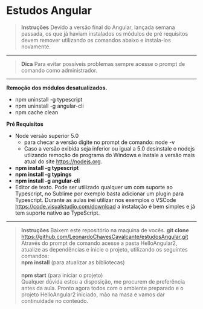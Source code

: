 # **Estudos Angular**


> **Instruções**
>   Devido a versão final do Angular, lançada semana passada, os que já haviam instalados os módulos de pré requisitos devem remover utilizando os comandos abaixo e instala-los novamente.


----------

> **Dica**
> Para evitar possíveis problemas sempre acesse o prompt de comando como administrador.

----------

 **Remoção dos módulos desatualizados.**

 - npm uninstall -g typescript
 - npm uninstall -g angular-cli
 - npm cache clean
 
  

**Pré Requisitos**

 - Node versão superior 5.0   
	 - para checar a versão digite no prompt de comando: node -v 
	 - Caso a versão exibida seja inferior ou igual a 5.0  desinstale o nodejs utlizando remoção de programa do Windows e instale a versão mais atual do site https://nodejs.org.
 - **npm install -g typescript**
 - **npm install -g typings**
 - **npm install -g angular-cli**
 - Editor de texto. Pode ser utilizado qualquer um com suporte ao Typescript, no Sublime por exemplo basta adicionar um plugin para Typescript.  Durante as aulas irei utilizar nos exemplos o VSCode https://code.visualstudio.com/download a instalação é bem simples e já tem suporte nativo ao TypeScript.


----------

>**Instruções**
>Baixem este repositório na maquina de vocês. 
> **git clone**
   https://github.com/LeonardoChavesCavalcante/estudosAngular.git
   Através do prompt de comando acesse a pasta HelloAngular2, atualize as dependências e inicie o projeto, utilizando os seguintes comandos:
 <br>**npm install**   (para atualizar as bibliotecas)</br>
 <br>**npm start** (para iniciar o projeto)</br>
   Qualquer dúvida estou a disposição, me procurem de preferência antes da aula.
 Pronto agora todos com o ambiente preparado e o projeto HelloAngular2 iniciado, mão na masa e vamos dar continuidade no conteúdo.

